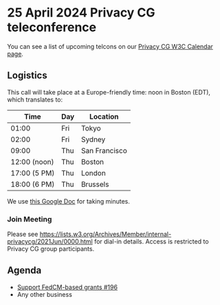 # 25 April 2024 Privacy CG teleconference

You can see a list of upcoming telcons on our [Privacy CG W3C Calendar page](https://www.w3.org/groups/cg/privacycg/calendar).

## Logistics

This call will take place at a Europe-friendly time: noon in Boston (EDT), which translates to:

| Time         | Day    | Location      |
| ------------ | ------ | ------------- |
| 01:00        | Fri | Tokyo         |
| 02:00        | Fri | Sydney        |
| 09:00        | Thu | San Francisco |
| 12:00 (noon) | Thu | Boston        |
| 17:00 (5 PM) | Thu | London        |
| 18:00 (6 PM) | Thu | Brussels      |

We use [this Google Doc](https://docs.google.com/document/d/1DZEhS1UHJ1PKxt5ZwKmn5LZ4bo10UFyNXeLp2dUuzRM/edit#) for taking minutes.

### Join Meeting

Please see https://lists.w3.org/Archives/Member/internal-privacycg/2021Jun/0000.html for dial-in details. Access is restricted to Privacy CG group participants.

## Agenda

* [Support FedCM-based grants #196](https://github.com/privacycg/storage-access/issues/196)
* Any other business
